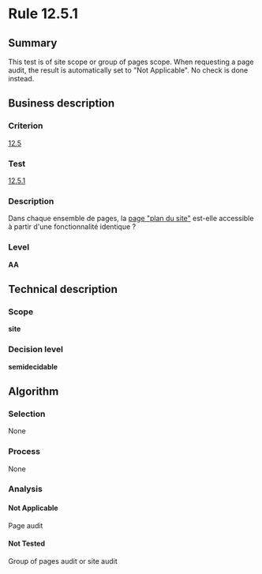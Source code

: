 # Rule 12.5.1

## Summary

This test is of site scope or group of pages scope. When requesting a page audit, the result is automatically set to "Not Applicable". No check is done instead.

## Business description

### Criterion

[12.5](http://references.modernisation.gouv.fr/referentiel-technique-0#crit-12-5)

### Test

[12.5.1](http://references.modernisation.gouv.fr/referentiel-technique-0#test-12-5-1)

### Description

Dans chaque ensemble de pages, la <a href="http://references.modernisation.gouv.fr/referentiel-technique-0#mPlanSite">page "plan du site"</a> est-elle accessible &agrave; partir d'une fonctionnalit&eacute; identique ?

### Level

**AA**

## Technical description

### Scope

**site**

### Decision level

**semidecidable**

## Algorithm

### Selection

None

### Process

None

### Analysis

#### Not Applicable

Page audit 

#### Not Tested

Group of pages audit or site audit
